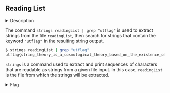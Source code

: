 ## Reading List

<details>
  <summary>Description</summary>
  
  > I created this binary to keep track of some strings that I want to read. I thought I put a CTF flag in it so I'll remember to make a problem for UTCTF, but I can't seem to find it... 
  
  > By Caleb (@eden.caleb.a#6541 on Discord)
  
</details>

The command `strings readingList | grep "utflag"` is used to extract strings from the file `readingList`, then search for strings that contain the keyword `"utflag"` in the resulting string output.

```bash
$ strings readingList | grep "utflag"
utflag{string_theory_is_a_cosmological_theory_based_on_the_existence_of_cosmic_strings}
```

`strings` is a command used to extract and print sequences of characters that are readable as strings from a given file input. In this case, `readingList` is the file from which the strings will be extracted.

<details>
  <summary>Flag</summary>
  
  > `utflag{string_theory_is_a_cosmological_theory_based_on_the_existence_of_cosmic_strings}`
  
</details>